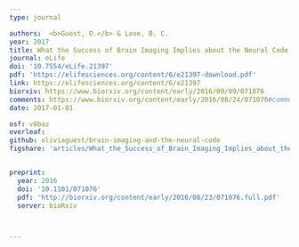 ```yaml
---
type: journal

authors:  <b>Guest, O.</b> & Love, B. C.
year: 2017
title: What the Success of Brain Imaging Implies about the Neural Code
journal: eLife
doi: '10.7554/eLife.21397'
pdf: 'https://elifesciences.org/content/6/e21397-download.pdf'
link: https://elifesciences.org/content/6/e21397
biorxiv: https://www.biorxiv.org/content/early/2016/09/09/071076
comments: https://www.biorxiv.org/content/early/2016/08/24/071076#comment-2858281853
date: 2017-01-01

osf: v8baz
overleaf:
github: oliviaguest/brain-imaging-and-the-neural-code
figshare: 'articles/What_the_Success_of_Brain_Imaging_Implies_about_the_Neural_Code/4252022'


preprint:
  year: 2016
  doi: '10.1101/071076'
  pdf: 'http://biorxiv.org/content/early/2016/08/23/071076.full.pdf'
  server: bioRxiv



---
```

